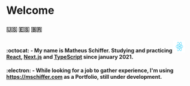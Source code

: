 # Welcome

### :us: :es: :brazil:

#### :octocat: - My name is **Matheus Schiffer**. Studying and practicing **<img src="React.svg" width="32px" height="32px"></img>[React](https://www.reactjs.org), [Next.js](https://nextjs.org/) and [TypeScript](https://www.typescriptlang.org/)** since january 2021.

#### :electron: - While looking for a job to gather experience, I'm using https://mschiffer.com as a Portfolio, still under development.
